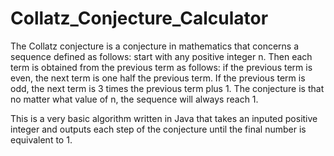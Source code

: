 # Collatz_Conjecture_Calculator

The Collatz conjecture is a conjecture in mathematics that concerns a sequence defined as follows: start with any positive integer n. Then each term is obtained from the previous term as follows: if the previous term is even, the next term is one half the previous term. If the previous term is odd, the next term is 3 times the previous term plus 1. The conjecture is that no matter what value of n, the sequence will always reach 1. 

This is a very basic algorithm written in Java that takes an inputed positive integer and outputs each step of the conjecture until the final number is equivalent to 1.
